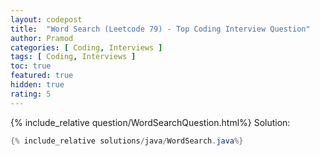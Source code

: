 ```yaml
---
layout: codepost
title:  "Word Search (Leetcode 79) - Top Coding Interview Question"
author: Pramod
categories: [ Coding, Interviews ]
tags: [ Coding, Interviews ]
toc: true
featured: true
hidden: true
rating: 5
---
```


{% include_relative question/WordSearchQuestion.html%}
Solution:
```java
{% include_relative solutions/java/WordSearch.java%}
```
